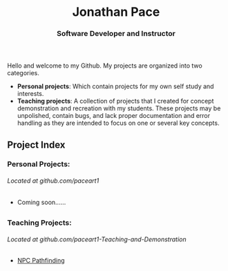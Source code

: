 <!-- Heading -->
<header>
  <div>
    <h1>Jonathan Pace</h1>
    <h3>Software Developer and Instructor</h3>
  </div>
</header>

<!-- Welcome Message -->
<div>
  <p>Hello and welcome to my Github.  My projects are organized into two categories.  
    <ul>
      <li><strong>Personal projects</strong>: Which contain projects for my own self study and interests.</li>
      <li><strong>Teaching projects</strong>: A collection of projects that I created for concept demonstration and recreation with my students.  These projects may be unpolished, contain bugs, and lack proper documentation and error handling as they are intended to focus on one or several key concepts.</li>
    </ul>
  </p>
</div>

<!-- Content --> 
<div>
  <h2>Project Index</h2>

  <section>
    <h3>Personal Projects:</h3> 
    <h6>Located at github.com/paceart1</h6>
    <ul>
      <li>Coming soon......</li>
    </ul>
  </section>
  <h2> </h2>
  <section>
    <h3>Teaching Projects:</h3>
    <h6>Located at github.com/paceart1-Teaching-and-Demonstration</h6>
    <ul>
      <li><a href="https://github.com/paceart1-Teaching-and-Demonstration/NPC_Pathfinding">NPC Pathfinding</a></li>
    </ul>
  </section>

</div>

<!--
**paceart1/paceart1** is a ✨ _special_ ✨ repository because its `README.md` (this file) appears on your GitHub profile.

Here are some ideas to get you started:

- 🔭 I’m currently working on ...
- 🌱 I’m currently learning ...
- 👯 I’m looking to collaborate on ...
- 🤔 I’m looking for help with ...
- 💬 Ask me about ...
- 📫 How to reach me: ...
- 😄 Pronouns: ...
- ⚡ Fun fact: ...
-->
